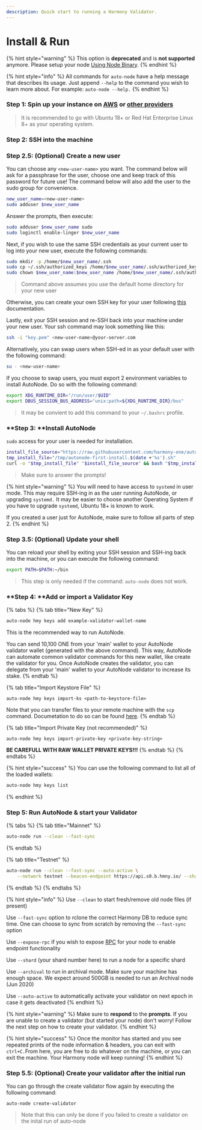 ```yaml
---
description: Quick start to running a Harmony Validator.
---
```


# Install & Run

{% hint style="warning" %}
This option is **deprecated** and is **not supported** anymore. Please setup your node [Using Node Binary](../using-binary.md).
{% endhint %}

{% hint style="info" %}
All commands for `auto-node` have a help message that describes its usage. Just append `--help` to the command you wish to learn more about. For example: `auto-node --help.`
{% endhint %}

### **Step 1:** Spin up your instance on [AWS](../../../../server-setup/cloud-guides/aws.md) or [other providers](https://docs.harmony.one/home/validators/first-time-setup/cloud-guides)

> It is recommended to go with Ubuntu 18+ or Red Hat Enterprise Linux 8+ as your operating system.&#x20;

### **Step 2:** SSH into the machine

### Step 2.5: (Optional) Create a new user

You can choose any `<new-user-name>` you want. The command below will ask for a passphrase for the user, choose one and keep track of this password for future use! The command below will also add the user to the sudo group for convenience.&#x20;

```bash
new_user_name=<new-user-name>
sudo adduser $new_user_name
```

Answer the prompts, then execute:

```bash
sudo adduser $new_user_name sudo
sudo loginctl enable-linger $new_user_name
```

Next, if you wish to use the same SSH credentials as your current user to log into your new user, execute the following commands:

```bash
sudo mkdir -p /home/$new_user_name/.ssh
sudo cp ~/.ssh/authorized_keys /home/$new_user_name/.ssh/authorized_keys
sudo chown $new_user_name:$new_user_name /home/$new_user_name/.ssh/authorized_keys
```

> Command above assumes you use the default home directory for your new user

Otherwise, you can create your own SSH key for your user following [this](https://www.cyberciti.biz/faq/how-to-set-up-ssh-keys-on-linux-unix/) documentation.

Lastly, exit your SSH session and re-SSH back into your machine under your new user. Your ssh command may look something like this:

```bash
ssh -i "key.pem" <new-user-name>@your-server.com
```

Alternatively, you can swap users when SSH-ed in as your default user with the following command:

```bash
su - <new-user-name>
```

If you choose to swap users, you must export 2 environment variables to install AutoNode. Do so with the following command:

```bash
export XDG_RUNTIME_DIR="/run/user/$UID"
export DBUS_SESSION_BUS_ADDRESS="unix:path=${XDG_RUNTIME_DIR}/bus"
```

> It may be convient to add this command to your `~/.bashrc` profile.

### **Step 3: **Install AutoNode

`sudo` access for your user is needed for installation.

```bash
install_file_source="https://raw.githubusercontent.com/harmony-one/auto-node/master/scripts/first-install.sh"
tmp_install_file="/tmp/autonode-first-install.$(date +'%s').sh"
curl -o "$tmp_install_file" "$install_file_source" && bash "$tmp_install_file" && rm -f "$tmp_install_file"
```

> Make sure to answer the prompts!

{% hint style="warning" %}
You will need to have access to `systemd` in user mode. This may require SSH-ing in as the user running AutoNode, or upgrading `systemd.` It may be easier to choose another Operating System if you have to upgrade `systemd`, Ubuntu 18+ is known to work.&#x20;

If you created a user just for AutoNode, make sure to follow all parts of step 2.&#x20;
{% endhint %}

### Step 3.5: (Optional) Update your shell

You can reload your shell by exiting your SSH session and SSH-ing back into the machine, or you can execute the following command:

```bash
export PATH=$PATH:~/bin
```

> This step is only needed if the command: `auto-node` does not work.

### **Step 4: **Add or import a Validator Key

{% tabs %}
{% tab title="New Key" %}
```bash
auto-node hmy keys add example-validator-wallet-name
```

This is the recommended way to run AutoNode.&#x20;

You can send 10,100 ONE from your 'main' wallet to your AutoNode validator wallet (generated with the above command). This way, AutoNode can automate common validator commands for this new wallet, like create the validator for you. Once AutoNode creates the validator, you can delegate from your 'main' wallet to your AutoNode validator to increase its stake.&#x20;
{% endtab %}

{% tab title="Import Keystore File" %}
```
auto-node hmy keys import-ks <path-to-keystore-file>
```

Note that you can transfer files to your remote machine with the `scp` command. Documetation to do so can be found [here](https://linuxize.com/post/how-to-use-scp-command-to-securely-transfer-files/).
{% endtab %}

{% tab title="Import Private Key (not recommended)" %}
```
auto-node hmy keys import-private-key <private-key-string>
```

**BE CAREFULL WITH RAW WALLET PRIVATE KEYS!!!**
{% endtab %}
{% endtabs %}

{% hint style="success" %}
You can use the following command to list all of the loaded wallets:&#x20;

```bash
auto-node hmy keys list
```
{% endhint %}

### **Step 5: Run AutoNode & start your Validator**

{% tabs %}
{% tab title="Mainnet" %}
```bash
auto-node run --clean --fast-sync
```
{% endtab %}

{% tab title="Testnet" %}
```bash
auto-node run --clean --fast-sync --auto-active \
    --network testnet --beacon-endpoint https://api.s0.b.hmny.io/ --shard 0
```
{% endtab %}
{% endtabs %}

{% hint style="info" %}
Use `--clean` to start fresh/remove old node files (if present)

Use `--fast-sync` option to rclone the correct Harmony DB to reduce sync time. One can choose to sync from scratch by removing the `--fast-sync` option

Use `--expose-rpc` if you wish to expose [RPC](https://en.wikipedia.org/wiki/Remote\_procedure\_call) for your node to enable endpoint functionality

Use `--shard` (your shard number here) to run a node for a specific shard

Use `--archival` to run in archival mode. Make sure your machine has enough space. We expect around 500GB is needed to run an Archival node (Jun 2020)

Use `--auto-active` to automatically activate your validator on next epoch in case it gets deactivated
{% endhint %}

{% hint style="warning" %}
Make sure to **respond** to the **prompts**. If you are unable to create a validator (but started your node) don't worry! Follow the next step on how to create your validator.
{% endhint %}

{% hint style="success" %}
Once the monitor has started and you see repeated prints of the node information & headers, you can exit with` ctrl+C.`From here, you are free to do whatever on the machine, or you can exit the machine. Your Harmony node will keep running!
{% endhint %}

### **Step 5.5: (Optional) Create your validator after the initial run**

You can go through the create validator flow again by executing the following command:

```
auto-node create-validator
```

> Note that this can only be done if you failed to create a validator on the inital run of auto-node
